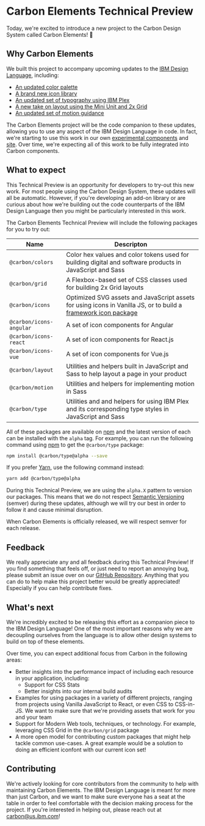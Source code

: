 # Carbon Elements Technical Preview

Today, we're excited to introduce a new project to the Carbon Design System called Carbon Elements! <span aria-label="celebrate" role="img">🎉</span>

## Why Carbon Elements

We built this project to accompany upcoming updates to the [IBM Design Language](https://w3.ibm.com/design/language/), including:

- [An updated color palette](https://w3.ibm.com/design/language/elements/color/)
- [A brand new icon library](https://w3.ibm.com/design/language/elements/icon-library/)
- [An updated set of typography using IBM Plex](https://w3.ibm.com/design/language/elements/typeface/)
- [A new take on layout using the Mini Unit and 2x Grid](https://w3.ibm.com/design/language/elements/2x-grid-ui/)
- [An updated set of motion guidance](https://w3.ibm.com/design/language/elements/motion/)

The Carbon Elements project will be the code companion to these updates, allowing you to use any aspect of the IBM Design Language in code. In fact, we're starting to use this work in our own [experimental components](https://www.carbondesignsystem.com/experimental/about/overview) and [site](http://next.carbondesignsystem.com/). Over time, we're expecting all of this work to be fully integrated into Carbon components.

## What to expect

This Technical Preview is an opportunity for developers to try-out this new work. For most people using the Carbon Design System, these updates will all be automatic. However, if you're developing an add-on library or are curious about how we're building out the code counterparts of the IBM Design Language then you might be particularly interested in this work.

The Carbon Elements Technical Preview will include the following packages for you to try out:

| Name                    | Descripton                                                                                                                                                 |
| ----------------------- | ---------------------------------------------------------------------------------------------------------------------------------------------------------- |
| `@carbon/colors`        | Color hex values and color tokens used for building digital and software products in JavaScript and Sass                                                   |
| `@carbon/grid`          | A Flexbox-based set of CSS classes used for building 2x Grid layouts                                                                                       |
| `@carbon/icons`         | Optimized SVG assets and JavaScript assets for using icons in Vanilla JS, or to build a [framework icon package](/docs/guides/building-an-icon-library.md) |
| `@carbon/icons-angular` | A set of icon components for Angular                                                                                                                       |
| `@carbon/icons-react`   | A set of icon components for React.js                                                                                                                      |
| `@carbon/icons-vue`     | A set of icon components for Vue.js                                                                                                                        |
| `@carbon/layout`        | Utilities and helpers built in JavaScript and Sass to help layout a page in your product                                                                   |
| `@carbon/motion`        | Utilities and helpers for implementing motion in Sass                                                                                                      |
| `@carbon/type`          | Utilities and and helpers for using IBM Plex and its corresponding type styles in JavaScript and Sass                                                      |

All of these packages are available on [npm](http://npmjs.com) and the latest version of each can be installed with the `alpha` tag. For example, you can run the following command using [npm](http://npmjs.com) to get the `@carbon/type` package:

```bash
npm install @carbon/type@alpha --save
```

If you prefer [Yarn](https://yarnpkg.com/en/), use the following command
instead:

```bash
yarn add @carbon/type@alpha
```

During this Technical Preview, we are using the `alpha.X` pattern to version our packages. This means that we do not respect [Semantic Versioning](https://semver.org/) (semver) during these updates, although we will try our best in order to follow it and cause minimal disruption.

When Carbon Elements is officially released, we will respect semver for each release.

## Feedback

We really appreciate any and all feedback during this Technical Preview! If you find something that feels off, or just need to report an annoying bug, please submit an issue over on our [GitHub Repository](https://github.com/IBM/carbon-elements/issues). Anything that you can do to help make this project better would be greatly appreciated! Especially if you can help contribute fixes.

## What's next

We're incredibly excited to be releasing this effort as a companion piece to the IBM Design Language! One of the most important reasons why we are decoupling ourselves from the language is to allow other design systems to build on top of these elements.

Over time, you can expect additional focus from Carbon in the following areas:

- Better insights into the performance impact of including each resource in your application, including:
  - Support for CSS Stats
  - Better insights into our internal build audits
- Examples for using packages in a variety of different projects, ranging from projects using Vanilla JavaScript to React, or even CSS to CSS-in-JS. We want to make sure that we're providing assets that work for you and your team
- Support for Modern Web tools, techniques, or technology. For example, leveraging CSS Grid in the `@carbon/grid` package
- A more open model for contributing custom packages that might help tackle common use-cases. A great example would be a solution to doing an efficient iconfont with our current icon set!

## Contributing

We're actively looking for core contributors from the community to help with maintaining Carbon Elements. The IBM Design Language is meant for more than just Carbon, and we want to make sure everyone has a seat at the table in order to feel comfortable with the decision making process for the project. If you're interested in helping out, please reach out at carbon@us.ibm.com!
